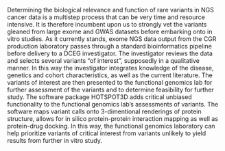 
Determining the biological relevance and function of rare variants in NGS cancer data is a multistep process that can be very time and resource intensive. It is therefore incumbent upon us to strongly vet the variants gleaned from large exome and GWAS datasets before embarking onto in vitro studies.  As it currently stands, exome NGS data output from the CGR production laboratory passes through a standard bioinformatics pipeline before delivery to a DCEG investigator. The investigator reviews the data and selects several variants “of interest”, supposedly in a qualitative manner. In this way the investigator integrates knowledge of the disease, genetics and cohort characteristics, as well as the current literature.  The variants of interest are then presented to the functional genomics lab for further assessment of the variants and to determine feasibility for further study.  The software package HOTSPOT3D adds critical unbiased functionality to the functional genomics lab’s assessments of variants. The software maps variant calls onto 3-dimentional renderings of protein structure, allows for in silico protein-protein interaction mapping as well as protein-drug docking.  In this way, the functional genomics laboratory can help prioritize variants of critical interest from variants unlikely to yield results from further in vitro study.   

